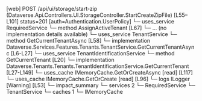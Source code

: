 [web] POST /api/ui/storage/start-zip  (Dataverse.Api.Controllers.UI.StorageController.StartCreateZipFile)  [L55–L101] status=201 [auth=Authentication.UserPolicy]
  └─ uses_service RequiredService
    └─ method AssignActiveTenant [L67]
      └─ ... (no implementation details available)
  └─ uses_service TenantService
    └─ method GetCurrentTenantAsync [L58]
      └─ implementation Dataverse.Services.Features.Tenants.TenantService.GetCurrentTenantAsync [L6-L27]
        └─ uses_service TenantIdentificationService
          └─ method GetCurrentTenant [L20]
            └─ implementation Dataverse.Tenants.Tenants.TenantIdentificationService.GetCurrentTenant [L27-L149]
              └─ uses_cache IMemoryCache.GetOrCreateAsync [read] [L117]
              └─ uses_cache IMemoryCache.GetOrCreate [read] [L96]
              └─ logs ILogger<ITenantIdentificationService> [Warning] [L53]
  └─ impact_summary
    └─ services 2
      └─ RequiredService
      └─ TenantService
    └─ caches 1
      └─ IMemoryCache

